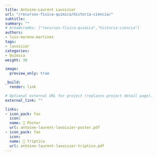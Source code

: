 ```yaml
---
title: Antoine-Laurent Lavoisier
url: "/recursos-fisica-quimica/historia-ciencia/"
subtitle:
summary: ""
# breadcrumbs: ["recursos-fisica-quimica","historia-ciencia"]
authors:
- luis-moreno-martinez
tags:
- lavoisier
categories:
- Química
weight: 30

image:
  preview_only: true

_build:
  render: link

# Optional external URL for project (replaces project detail page).
external_link: ""

links:
- icon_pack: fas
  icon:
  name: 📜 Póster
  url: antoine-laurent-lavoisier-poster.pdf
- icon_pack: fas
  icon:
  name: 📖 Tríptico
  url: antoine-laurent-lavoisier-triptico.pdf
---
```

